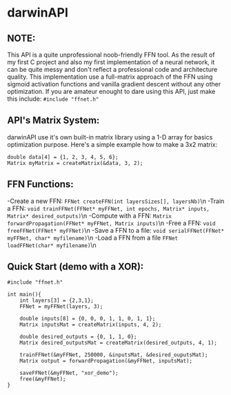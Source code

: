 # darwinAPI

## NOTE:
This API is a quite unprofessional noob-friendly FFN tool. As the result of my first C project and also my first implementation of a neural network, it can be quite messy and don't reflect a professional code  and architecture quality.
This implementation use a full-matrix approach of the FFN using sigmoid activation functions and vanilla gradient descent without any other optimization.
If you are amateur enought to dare using this API, just make this include: `#include "ffnet.h"`


## API's Matrix System:
darwinAPI use it's own built-in matrix library using a 1-D array for basics optimization purpose.
Here's a simple example how to make a 3x2 matrix:
```
double data[4] = {1, 2, 3, 4, 5, 6};
Matrix myMatrix = createMatrix(&data, 3, 2);
```

## FFN Functions:
-Create a new FFN: `FFNet createFFN(int layersSizes[], layersNb)`\n
-Train a FFN: `void trainFFNet(FFNet* myFFNet, int epochs, Matrix* inputs, Matrix* desired_outputs)`\n
-Compute with a FFN: `Matrix forwardPropagation(FFNet* myFFNet, Matrix inputs)`\n
-Free a FFN: `void freeFFNet(FFNet* myFFNet)`\n
-Save a FFN to a file: `void serialFFNet(FFNet* myFFNet, char* myfilename)`\n
-Load a FFN from a file `FFNet loadFFNet(char* myfilename)`\n

## Quick Start (demo with a XOR):
```
#include "ffnet.h"

int main(){
	int layers[3] = {2,3,1};
    FFNet = myFFNet(layers, 3);
    
    double inputs[8] = {0, 0, 0, 1, 1, 0, 1, 1};
    Matrix inputsMat = createMatrix(inputs, 4, 2);
    
    double desired_outputs = {0, 1, 1, 0};
    Matrix desired_outputsMat = createMatrix(desired_outputs, 4, 1);
    
    trainFFNet(&myFFNet, 250000, &inputsMat, &desired_ouputsMat);
    Matrix output = forwardPropagation(&myFFNet, inputsMat);
    
    saveFFNet(&myFFNet, "xor_demo");
    free(&myFFNet);
}
```






